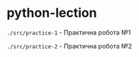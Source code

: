 # python-lection

`./src/practice-1` -
Практична робота №1

`./src/practice-2` - Практична робота №2
